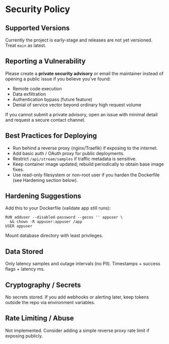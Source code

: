 # Security Policy

## Supported Versions
Currently the project is early-stage and releases are not yet versioned. Treat `main` as latest.

## Reporting a Vulnerability
Please create a **private security advisory** or email the maintainer instead of opening a public issue if you believe you've found:
- Remote code execution
- Data exfiltration
- Authentication bypass (future feature)
- Denial of service vector beyond ordinary high request volume

If you cannot submit a private advisory, open an issue with minimal detail and request a secure contact channel.

## Best Practices for Deploying
- Run behind a reverse proxy (nginx/Traefik) if exposing to the internet.
- Add basic auth / OAuth proxy for public deployments.
- Restrict `/api/stream/samples` if traffic metadata is sensitive.
- Keep container image updated; rebuild periodically to obtain base image fixes.
- Use read-only filesystem or non-root user if you harden the Dockerfile (see Hardening section below).

## Hardening Suggestions
Add this to your Dockerfile (validate app still runs):
```
RUN adduser --disabled-password --gecos '' appuser \
  && chown -R appuser:appuser /app
USER appuser
```
Mount database directory with least privileges.

## Data Stored
Only latency samples and outage intervals (no PII). Timestamps + success flags + latency ms.

## Cryptography / Secrets
No secrets stored. If you add webhooks or alerting later, keep tokens outside the repo via environment variables.

## Rate Limiting / Abuse
Not implemented. Consider adding a simple reverse proxy rate limit if exposing publicly.
